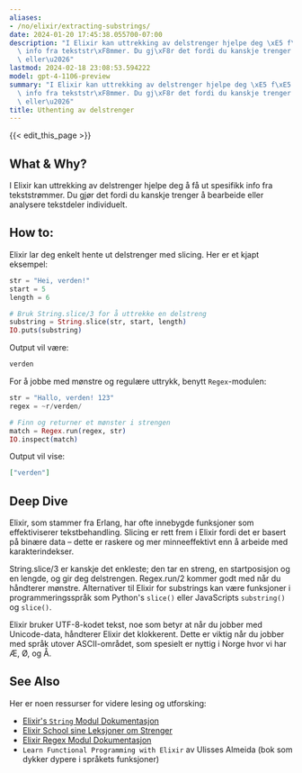```yaml
---
aliases:
- /no/elixir/extracting-substrings/
date: 2024-01-20 17:45:38.055700-07:00
description: "I Elixir kan uttrekking av delstrenger hjelpe deg \xE5 f\xE5 ut spesifikk\
  \ info fra tekststr\xF8mmer. Du gj\xF8r det fordi du kanskje trenger \xE5 bearbeide\
  \ eller\u2026"
lastmod: 2024-02-18 23:08:53.594222
model: gpt-4-1106-preview
summary: "I Elixir kan uttrekking av delstrenger hjelpe deg \xE5 f\xE5 ut spesifikk\
  \ info fra tekststr\xF8mmer. Du gj\xF8r det fordi du kanskje trenger \xE5 bearbeide\
  \ eller\u2026"
title: Uthenting av delstrenger
---
```


{{< edit_this_page >}}

## What & Why?
I Elixir kan uttrekking av delstrenger hjelpe deg å få ut spesifikk info fra tekststrømmer. Du gjør det fordi du kanskje trenger å bearbeide eller analysere tekstdeler individuelt.

## How to:
Elixir lar deg enkelt hente ut delstrenger med slicing. Her er et kjapt eksempel:

```elixir
str = "Hei, verden!"
start = 5
length = 6

# Bruk String.slice/3 for å uttrekke en delstreng
substring = String.slice(str, start, length)
IO.puts(substring)
```

Output vil være:

```elixir
verden
```

For å jobbe med mønstre og regulære uttrykk, benytt `Regex`-modulen:

```elixir
str = "Hallo, verden! 123"
regex = ~r/verden/

# Finn og returner et mønster i strengen
match = Regex.run(regex, str)
IO.inspect(match)
```

Output vil vise:

```elixir
["verden"]
```

## Deep Dive
Elixir, som stammer fra Erlang, har ofte innebygde funksjoner som effektiviserer tekstbehandling. Slicing er rett frem i Elixir fordi det er basert på binære data – dette er raskere og mer minneeffektivt enn å arbeide med karakterindekser.

String.slice/3 er kanskje det enkleste; den tar en streng, en startposisjon og en lengde, og gir deg delstrengen. Regex.run/2 kommer godt med når du håndterer mønstre. Alternativer til Elixir for substrings kan være funksjoner i programmeringsspråk som Python's `slice()` eller JavaScripts `substring()` og `slice()`.

Elixir bruker UTF-8-kodet tekst, noe som betyr at når du jobber med Unicode-data, håndterer Elixir det klokkerent. Dette er viktig når du jobber med språk utover ASCII-området, som spesielt er nyttig i Norge hvor vi har Æ, Ø, og Å.

## See Also
Her er noen ressurser for videre lesing og utforsking:

- [Elixir's `String` Modul Dokumentasjon](https://hexdocs.pm/elixir/String.html)
- [Elixir School sine Leksjoner om Strenger](https://elixirschool.com/en/lessons/basics/strings/)
- [Elixir Regex Modul Dokumentasjon](https://hexdocs.pm/elixir/Regex.html)
- `Learn Functional Programming with Elixir` av Ulisses Almeida (bok som dykker dypere i språkets funksjoner)
